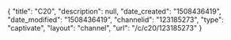 {
    "title": "C20",
    "description": null,
    "date_created": "1508436419",
    "date_modified": "1508436419",
    "channelid": "123185273",
    "type": "captivate",
    "layout": "channel",
    "url": "\/c\/c20\/123185273"
}